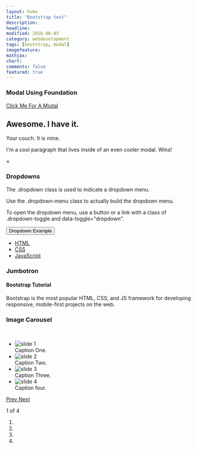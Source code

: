 ```yaml
---
layout: home
title: "Bootstrap test"
description: 
headline: 
modified: 2016-06-03
category: webdevelopment
tags: [bootstrap, modal]
imagefeature: 
mathjax: 
chart: 
comments: false
featured: true
---
```


  <h3>Modal Using Foundation</h3>

  <!-- Modal Foundation -->
<a href="#" data-reveal-id="myModal">Click Me For A Modal</a>

<div id="myModal" class="reveal-modal" data-reveal aria-labelledby="modalTitle" aria-hidden="true" role="dialog">
  <h2 id="modalTitle">Awesome. I have it.</h2>
  <p class="lead">Your couch.  It is mine.</p>
  <p>I'm a cool paragraph that lives inside of an even cooler modal. Wins!</p>
  <a class="close-reveal-modal" aria-label="Close">&#215;</a>
</div>
 
  <h3>Dropdowns</h3>
  <p>The .dropdown class is used to indicate a dropdown menu.</p>
  <p>Use the .dropdown-menu class to actually build the dropdown menu.</p>
  <p>To open the dropdown menu, use a button or a link with a class of .dropdown-toggle and data-toggle="dropdown".</p>                                          
  <div class="dropdown">
    <button class="btn btn-primary dropdown-toggle" type="button" data-toggle="dropdown">Dropdown Example
    <span class="caret"></span></button>
    <ul class="dropdown-menu">
      <li><a href="#">HTML</a></li>
      <li><a href="#">CSS</a></li>
      <li><a href="#">JavaScript</a></li>
    </ul>
  </div> 

   <h3>Jumbotron</h3>
   <div class="jumbotron">
    <h4>Bootstrap Tutorial</h4>      
    <p>Bootstrap is the most popular HTML, CSS, and JS framework for developing responsive, mobile-first projects on the web.</p>
  </div>

 <!--  Foundation Image carousel                        -->
 <h3>Image Carousel</h3>
  <br/>

 <div class="orbit-container">
  <ul data-orbit class="example-orbit orbit-slides-container">
    <li>
      <img src="http://www.w3schools.com/bootstrap/img_chania.jpg" alt="slide 1" />
      <div class="orbit-caption">
        Caption One.
      </div>
    </li>
    <li class="active">
      <img src="http://www.w3schools.com/bootstrap/img_chania2.jpg" alt="slide 2" />
      <div class="orbit-caption">
        Caption Two.
      </div>
    </li>
    <li>
      <img src="http://www.w3schools.com/bootstrap/img_flower.jpg" alt="slide 3" />
      <div class="orbit-caption">
        Caption Three.
      </div>
    </li>
    <li>
      <img src="http://www.w3schools.com/bootstrap/img_flower2.jpg" alt="slide 4" />
      <div class="orbit-caption">
        Caption four.
      </div>
    </li>  
	</ul>

  <!-- Navigation Arrows -->
  <a href="#" class="orbit-prev">Prev <span></span></a>
  <a href="#" class="orbit-next">Next <span></span></a>

  <!-- Slide Numbers -->
  <div class="orbit-slide-number">
    <span>1</span> of <span>4</span>
  </div>

  <!-- Timer and Play/Pause Button -->
  <div class="orbit-timer">
    <span></span>
    <div class="orbit-progress"></div>
  </div>
</div>

<!-- Bullets -->
<ol class="orbit-bullets">
  <li data-orbit-slide-number="1"></li>
  <li data-orbit-slide-number="2" class="active"></li>
  <li data-orbit-slide-number="3"></li>
  <li data-orbit-slide-number="4"></li>
</ol>  
  
  
  
 
 <!--  End Image carousel                        -->